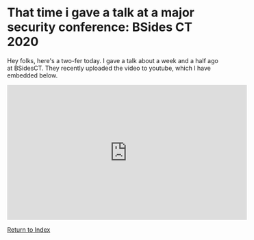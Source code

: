 # That time i gave a talk at a major security conference: BSides CT 2020 

Hey folks, here's a two-fer today. I gave a talk about a week and a half ago at BSidesCT. They recently uploaded the video to youtube, which I have embedded below.

<iframe width="560" height="315" src="https://www.youtube.com/embed/a4dTLppfLx4" frameborder="0" allow="accelerometer; autoplay; clipboard-write; encrypted-media; gyroscope; picture-in-picture" allowfullscreen></iframe>


[Return to Index](/)